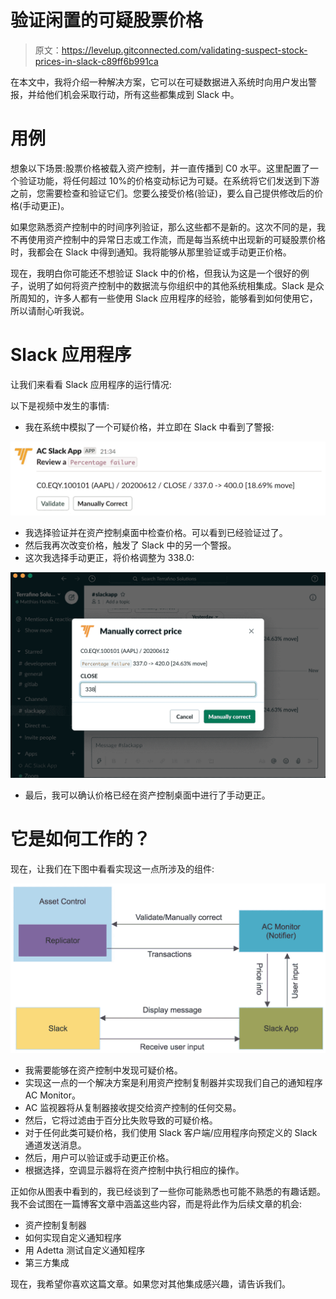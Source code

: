 # 验证闲置的可疑股票价格

> 原文：<https://levelup.gitconnected.com/validating-suspect-stock-prices-in-slack-c89ff6b991ca>

在本文中，我将介绍一种解决方案，它可以在可疑数据进入系统时向用户发出警报，并给他们机会采取行动，所有这些都集成到 Slack 中。

# 用例

想象以下场景:股票价格被载入资产控制，并一直传播到 C0 水平。这里配置了一个验证功能，将任何超过 10%的价格变动标记为可疑。在系统将它们发送到下游之前，您需要检查和验证它们。您要么接受价格(验证)，要么自己提供修改后的价格(手动更正)。

如果您熟悉资产控制中的时间序列验证，那么这些都不是新的。这次不同的是，我不再使用资产控制中的异常日志或工作流，而是每当系统中出现新的可疑股票价格时，我都会在 Slack 中得到通知。我将能够从那里验证或手动更正价格。

现在，我明白你可能还不想验证 Slack 中的价格，但我认为这是一个很好的例子，说明了如何将资产控制中的数据流与你组织中的其他系统相集成。Slack 是众所周知的，许多人都有一些使用 Slack 应用程序的经验，能够看到如何使用它，所以请耐心听我说。

# Slack 应用程序

让我们来看看 Slack 应用程序的运行情况:

以下是视频中发生的事情:

*   我在系统中模拟了一个可疑价格，并立即在 Slack 中看到了警报:

![](img/465bb2589435fa66d5a8b8802d2b2a26.png)

*   我选择验证并在资产控制桌面中检查价格。可以看到已经验证过了。
*   然后我再次改变价格，触发了 Slack 中的另一个警报。
*   这次我选择手动更正，将价格调整为 338.0:

![](img/2d555df3f6e0cf660e71abf3035184ed.png)

*   最后，我可以确认价格已经在资产控制桌面中进行了手动更正。

# 它是如何工作的？

现在，让我们在下图中看看实现这一点所涉及的组件:

![](img/d6ff00ef0c0bff1f4b1f95d910526c58.png)

*   我需要能够在资产控制中发现可疑价格。
*   实现这一点的一个解决方案是利用资产控制复制器并实现我们自己的通知程序 AC Monitor。
*   AC 监视器将从复制器接收提交给资产控制的任何交易。
*   然后，它将过滤由于百分比失败导致的可疑价格。
*   对于任何此类可疑价格，我们使用 Slack 客户端/应用程序向预定义的 Slack 通道发送消息。
*   然后，用户可以验证或手动更正价格。
*   根据选择，空调显示器将在资产控制中执行相应的操作。

正如你从图表中看到的，我已经谈到了一些你可能熟悉也可能不熟悉的有趣话题。我不会试图在一篇博客文章中涵盖这些内容，而是将此作为后续文章的机会:

*   资产控制复制器
*   如何实现自定义通知程序
*   用 Adetta 测试自定义通知程序
*   第三方集成

现在，我希望你喜欢这篇文章。如果您对其他集成感兴趣，请告诉我们。